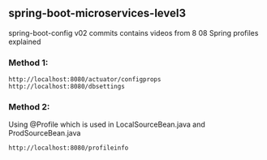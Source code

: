 ## spring-boot-microservices-level3
spring-boot-config
v02  commits contains videos from 8
08 Spring profiles explained
### Method 1:

```
http://localhost:8080/actuator/configprops
http://localhost:8080/dbsettings
```

### Method 2:
Using @Profile which is used in LocalSourceBean.java and ProdSourceBean.java

```
http://localhost:8080/profileinfo
```